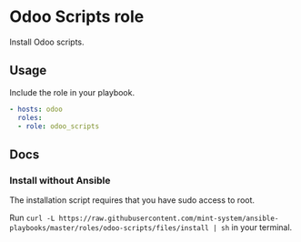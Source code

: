 # Odoo Scripts role

Install Odoo scripts.

## Usage

Include the role in your playbook.

```yml
- hosts: odoo
  roles:
  - role: odoo_scripts
```

## Docs

### Install without Ansible

The installation script requires that you have sudo access to root.

Run `curl -L https://raw.githubusercontent.com/mint-system/ansible-playbooks/master/roles/odoo-scripts/files/install | sh` in your terminal.
